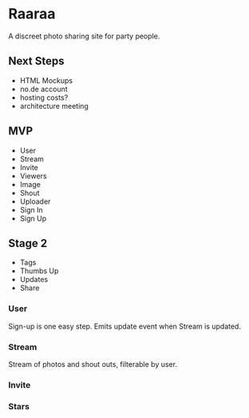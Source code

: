 # Raaraa

A discreet photo sharing site for party people.

## Next Steps
- HTML Mockups
- no.de account
- hosting costs?
- architecture meeting

## MVP
- User
- Stream
- Invite
- Viewers
- Image
- Shout
- Uploader
- Sign In
- Sign Up

## Stage 2
- Tags
- Thumbs Up
- Updates
- Share

### User
Sign-up is one easy step. Emits update event when Stream is updated.

### Stream
Stream of photos and shout outs, filterable by user.

### Invite


### Stars